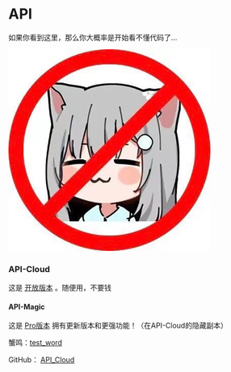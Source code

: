 # API

如果你看到这里，那么你大概率是开始看不懂代码了...

![image-20220705092503090](https://raw.githubusercontent.com/SwiperWitty/img/main/img/image-20220705092503090.png)

### API-Cloud

这是 [开放版本](https://github.com/SwiperWitty/API_Cloud) 。随便用，不要钱



#### API-Magic

这是 [Pro版本](https://github.com/SwiperWitty/API_Magic) 拥有更新版本和更强功能！（在API-Cloud的隐藏副本）





蟹鸣：[test_word ](https://github.com/SwiperWitty/test_word) 

GitHub： [API_Cloud](https://github.com/SwiperWitty/API_Cloud)

